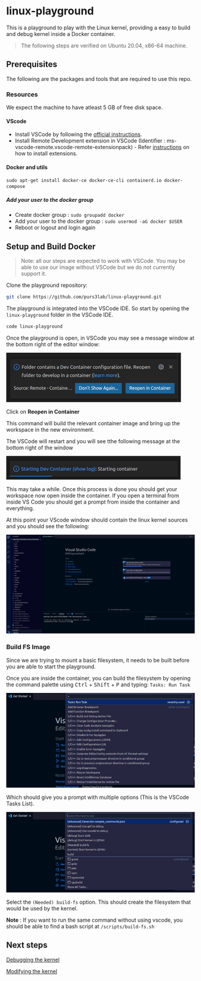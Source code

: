 # linux-playground

This is a playground to play with the Linux kernel, providing a easy to build and debug kernel inside a Docker container.

> The following steps are verified on Ubuntu 20.04, x86-64 machine.

## Prerequisites
The following are the packages and tools that are required to use this repo.
### Resources
We expect the machine to have atleast 5 GB of free disk space.

#### VScode
* Install VSCode by following the [official instructions](https://code.visualstudio.com/docs/setup/linux).
* Install Remote Development extension in VSCode (Identifier : ms-vscode-remote.vscode-remote-extensionpack) - Refer [instructions](https://code.visualstudio.com/learn/get-started/extensions) on how to install extensions.


#### Docker and utils
```
sudo apt-get install docker-ce docker-ce-cli containerd.io docker-compose
```
##### Add your user to the docker group
 
- Create docker group : ```sudo groupadd docker```
- Add your user to the docker group : ```sudo usermod -aG docker $USER```
- Reboot or logout and login again

## Setup and Build Docker

> Note: all our steps are expected to work with VSCode. You may be able to use our image without VSCode but we do not currently support it.

Clone the playground repository: 

```bash
git clone https://github.com/purs3lab/linux-playground.git
```

The playground is integrated into the VSCode IDE. So start by opening the `linux-playground` folder in the VSCode IDE. 

```bash
code linux-playground
```

Once the playground is open, in VSCode you may see a message window at the bottom right of the editor window:


![opencontainer](./images/ReopenInCont.png)

Click on **Reopen in Container**

This command will build the relevant container image and bring up the workspace in the new environment. 

The VSCode will restart and you will see tthe following message at the bottom right of the window

![startingcontainer](./images/startingDev.png)

This may take a while. Once this process is done you should get your workspace now open inside the container. 
If you open a terminal from inside VS Code you should get a prompt from inside the container and everything.

At this point your VScode window should contain the linux kernel sources and you should see the following:


![StartingDocker](./images/afterSetup.png)


### Build FS Image

Since we are trying to mount a basic filesystem, it needs to be built before you are able to start the playground. 

Once you are inside the container, you can build the filesystem by opening the command palette using <kbd>Ctrl</kbd> + <kbd>Shift</kbd> + <kbd>P</kbd> and typing:  ``` Tasks: Run Task ```

![runtasks](./images/RunTasks.png)

Which should give you a prompt with multiple options (This is the VSCode Tasks List). 

![advance](./images/Advance.png)

Select the ``` (Needed) build-fs ``` option. This should create the filesystem that would be used by the kernel.

**Note** : If you want to run the same command without using vscode, you should be able to find a bash script at `/scripts/build-fs.sh`

## Next steps

[Debugging the kernel](docs/DebugKernel.md)

[Modifying the kernel](docs/ModifyKernel.md)
